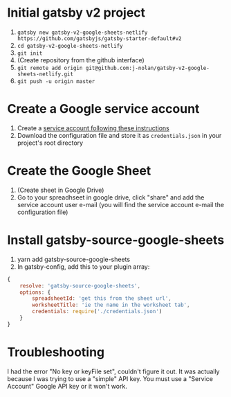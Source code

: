 # Initial gatsby v2 project

1. `gatsby new gatsby-v2-google-sheets-netlify https://github.com/gatsbyjs/gatsby-starter-default#v2`
1. `cd gatsby-v2-google-sheets-netlify`
1. `git init`
1. (Create repository from the github interface)
1. `git remote add origin git@github.com:j-nolan/gatsby-v2-google-sheets-netlify.git`
1. `git push -u origin master`

# Create a Google service account

1. Create a [service account following these instructions](https://developers.google.com/identity/protocols/OAuth2ServiceAccount#creatinganaccount)
1. Download the configuration file and store it as `credentials.json` in your project's root directory

# Create the Google Sheet

1. (Create sheet in Google Drive)
1. Go to your spreadhseet in google drive, click "share" and add the service account user e-mail (you will find the service account e-mail the configuration file)

# Install gatsby-source-google-sheets

1. yarn add gatsby-source-google-sheets
1. In gatsby-config, add this to your plugin array:

```js
{
    resolve: 'gatsby-source-google-sheets',
    options: {
        spreadsheetId: 'get this from the sheet url',
        worksheetTitle: 'ie the name in the worksheet tab',
        credentials: require('./credentials.json')
    }
}
```

# Troubleshooting

I had the error "No key or keyFile set", couldn't figure it out. It was actually because I was trying to use a "simple" API key. You must use a "Service Account" Google API key or it won't work.
